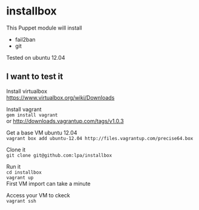 installbox
==========

This Puppet module will install
* fail2ban
* git

Tested on ubuntu 12.04 

## I want to test it 

Install virtualbox  
https://www.virtualbox.org/wiki/Downloads

Install vagrant  
`gem install vagrant`  
or http://downloads.vagrantup.com/tags/v1.0.3

Get a base VM ubuntu 12.04  
`vagrant box add ubuntu-12.04 http://files.vagrantup.com/precise64.box`

Clone it   
`git clone git@github.com:lpa/installbox`

Run it   
`cd installbox`   
`vagrant up`    
First VM import can take a minute

Access your VM to ckeck    
`vagrant ssh`


